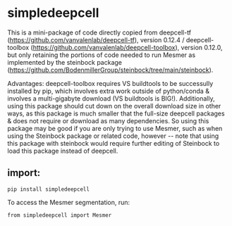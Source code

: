 # simpledeepcell
This is a mini-package of code directly copied from deepcell-tf (https://github.com/vanvalenlab/deepcell-tf), version 0.12.4 / deepcell-toolbox (https://github.com/vanvalenlab/deepcell-toolbox), version 0.12.0, but only retaining the portions of code needed to run Mesmer as implemented by the steinbock package (https://github.com/BodenmillerGroup/steinbock/tree/main/steinbock).

Advantages: deepcell-toolbox requires VS buildtools to be successully installed by pip, which involves extra work outside of python/conda & involves a multi-gigabyte download (VS buildtools is BIG!). Additionally, using this package should cut down on the overall download size in other ways, as this package is much smaller that the full-size deepcell packages & does not require or download as many dependencies.
So using this package may be good if you are only trying to use Mesmer, such as when using the Steinbock package or related code, however -- note that using this package with steinbock would require further editing of Steinbock to load this package instead of deepcell.

## import:

    pip install simpledeepcell

To access the Mesmer segmentation, run:

    from simpledeepcell import Mesmer
